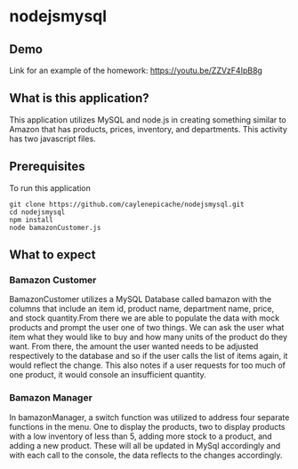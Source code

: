# nodejsmysql


## Demo
Link for an example of the homework: https://youtu.be/ZZVzF4IpB8g


## What is this application?
This application utilizes MySQL and node.js in creating something similar to Amazon that has products, prices, inventory, and departments. This activity has two javascript files.

## Prerequisites
To run this application
```
git clone https://github.com/caylenepicache/nodejsmysql.git
cd nodejsmysql
npm install
node bamazonCustomer.js
```

## What to expect

### Bamazon Customer
BamazonCustomer utilizes a MySQL Database called bamazon with the columns that include an item id, product name, department name, price, and stock quantity.From there we are able to populate the data with mock products and prompt the user one of two things. We can ask the user what item what they would like to buy and how many units of the product do they want. From there, the amount the user wanted needs to be adjusted respectively to the database and so if the user calls the list of items again, it would reflect the change. This also notes if a user requests for too much of one product, it would console an insufficient quantity.


### Bamazon Manager
In bamazonManager, a switch function was utilized to address four separate functions in the menu. One to display the products, two to display products with a low inventory of less than 5, adding more stock to a product, and adding a new product. These will all be updated in MySql accordingly and with each call to the console, the data reflects to the changes accordingly.